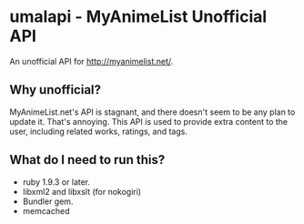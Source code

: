 umalapi - MyAnimeList Unofficial API
==========================

An unofficial API for http://myanimelist.net/.

Why unofficial?
---------------

MyAnimeList.net's API is stagnant, and there doesn't seem to be any plan to update it. That's annoying. This API is used to provide extra content to the user, including related works, ratings, and tags.

What do I need to run this?
---------------------------
* ruby 1.9.3 or later.
* libxml2 and libxslt (for nokogiri)
* Bundler gem.
* memcached
